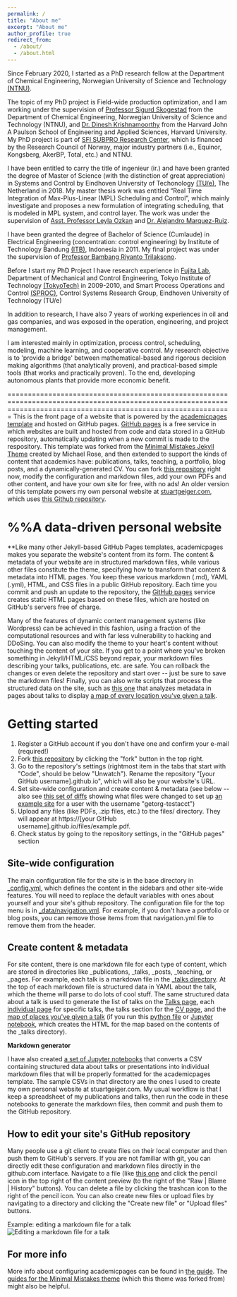 ```yaml
---
permalink: /
title: "About me"
excerpt: "About me"
author_profile: true
redirect_from: 
  - /about/
  - /about.html
---
```


Since February 2020, I started as a PhD research fellow at the Department of Chemical Engineering, Norwegian University of Science and Technology [(NTNU)](https://www.ntnu.edu/).

The topic of my PhD project is Field-wide production optimization, and I am working under the supervision of [Professor Sigurd Skogestad](https://folk.ntnu.no/skoge/) from the Department of Chemical Engineering, Norwegian University of Science and Technology (NTNU), and [Dr. Dinesh Krishnamoorthy](https://dinesh-krishnamoorthy.github.io/) from the Harvard John A Paulson School of Engineering and Applied Sciences, Harvard University.
My PhD project is part of [SFI SUBPRO Research Center](https://www.ntnu.edu/subpro/), which is financed by the Research Council of Norway, major industry partners (i.e., Equinor, Kongsberg, AkerBP, Total, etc.) and NTNU.

I have been entitled to carry the title of ingenieur (ir.) and have been granted the degree of Master of Science (with the distinction of great appreciation) in Systems and Control by Eindhoven University of Techonology [(TU/e)](https://www.tue.nl/en/), The Netherland in 2018. My master thesis work was entitled “Real Time Integration of Max-Plus-Linear (MPL) Scheduling and Control”, which mainly investigate and proposes a new formulation of integrating scheduling, that is modeled in MPL system, and control layer. The work was under the supervision of [Asst. Professor Leyla Ozkan](https://www.tue.nl/en/research/researchers/leyla-ozkan/) and [Dr. Alejandro Marquez-Ruiz](https://research.tue.nl/en/persons/alejandro-marquez-ruiz). 

I have been granted the degree of Bachelor of Science (Cumlaude) in Electrical Engineering (concentration: control engineering) by Institute of Technology Bandung [(ITB)](https://www.itb.ac.id/), Indonesia in 2011. My final project was under the supervision of [Professor Bambang Riyanto Trilaksono](https://scholar.google.co.id/citations?user=Ik5Ft5EAAAAJ&hl=en). 

Before I start my PhD Project I have research experience in [Fujita Lab](https://www.scl.ipc.i.u-tokyo.ac.jp/), Department of Mechanical and Control Engineering, Tokyo Institute of Technology [(TokyoTech)](https://www.titech.ac.jp/english) in 2009-2010, and Smart Process Operations and Control [(SPROC)](https://www.tue.nl/en/research/research-groups/control-systems/smart-process-operations-and-control-lab/), Control Systems Research Group, Eindhoven University of Technology (TU/e) 

In addition to research, I have also 7 years of working experiences in oil and gas companies, and was exposed in the operation, engineering, and project management.

I am interested mainly in optimization, process control, scheduling, modeling, machine learning, and cooperative control. My research objective is to 'provide a bridge' between mathematical-based and rigorous decision making algorithms (that analytically proven), and practical-based simple tools (that works and practically proven). To the end, developing autonomous plants that provide more economic benefit. 

===================================================================================================================================================================
This is the front page of a website that is powered by the [academicpages template](https://github.com/academicpages/academicpages.github.io) and hosted on GitHub pages. [GitHub pages](https://pages.github.com) is a free service in which websites are built and hosted from code and data stored in a GitHub repository, automatically updating when a new commit is made to the respository. This template was forked from the [Minimal Mistakes Jekyll Theme](https://mmistakes.github.io/minimal-mistakes/) created by Michael Rose, and then extended to support the kinds of content that academics have: publications, talks, teaching, a portfolio, blog posts, and a dynamically-generated CV. You can fork [this repository](https://github.com/academicpages/academicpages.github.io) right now, modify the configuration and markdown files, add your own PDFs and other content, and have your own site for free, with no ads! An older version of this template powers my own personal website at [stuartgeiger.com](http://stuartgeiger.com), which uses [this Github repository](https://github.com/staeiou/staeiou.github.io).

%%A data-driven personal website
======
**Like many other Jekyll-based GitHub Pages templates, academicpages makes you separate the website's content from its form. The content & metadata of your website are in structured markdown files, while various other files constitute the theme, specifying how to transform that content & metadata into HTML pages. You keep these various markdown (.md), YAML (.yml), HTML, and CSS files in a public GitHub repository. Each time you commit and push an update to the repository, the [GitHub pages](https://pages.github.com/) service creates static HTML pages based on these files, which are hosted on GitHub's servers free of charge.

Many of the features of dynamic content management systems (like Wordpress) can be achieved in this fashion, using a fraction of the computational resources and with far less vulnerability to hacking and DDoSing. You can also modify the theme to your heart's content without touching the content of your site. If you get to a point where you've broken something in Jekyll/HTML/CSS beyond repair, your markdown files describing your talks, publications, etc. are safe. You can rollback the changes or even delete the repository and start over -- just be sure to save the markdown files! Finally, you can also write scripts that process the structured data on the site, such as [this one](https://github.com/academicpages/academicpages.github.io/blob/master/talkmap.ipynb) that analyzes metadata in pages about talks to display [a map of every location you've given a talk](https://academicpages.github.io/talkmap.html).

Getting started
======
1. Register a GitHub account if you don't have one and confirm your e-mail (required!)
1. Fork [this repository](https://github.com/academicpages/academicpages.github.io) by clicking the "fork" button in the top right. 
1. Go to the repository's settings (rightmost item in the tabs that start with "Code", should be below "Unwatch"). Rename the repository "[your GitHub username].github.io", which will also be your website's URL.
1. Set site-wide configuration and create content & metadata (see below -- also see [this set of diffs](http://archive.is/3TPas) showing what files were changed to set up [an example site](https://getorg-testacct.github.io) for a user with the username "getorg-testacct")
1. Upload any files (like PDFs, .zip files, etc.) to the files/ directory. They will appear at https://[your GitHub username].github.io/files/example.pdf.  
1. Check status by going to the repository settings, in the "GitHub pages" section

Site-wide configuration
------
The main configuration file for the site is in the base directory in [_config.yml](https://github.com/academicpages/academicpages.github.io/blob/master/_config.yml), which defines the content in the sidebars and other site-wide features. You will need to replace the default variables with ones about yourself and your site's github repository. The configuration file for the top menu is in [_data/navigation.yml](https://github.com/academicpages/academicpages.github.io/blob/master/_data/navigation.yml). For example, if you don't have a portfolio or blog posts, you can remove those items from that navigation.yml file to remove them from the header. 

Create content & metadata
------
For site content, there is one markdown file for each type of content, which are stored in directories like _publications, _talks, _posts, _teaching, or _pages. For example, each talk is a markdown file in the [_talks directory](https://github.com/academicpages/academicpages.github.io/tree/master/_talks). At the top of each markdown file is structured data in YAML about the talk, which the theme will parse to do lots of cool stuff. The same structured data about a talk is used to generate the list of talks on the [Talks page](https://academicpages.github.io/talks), each [individual page](https://academicpages.github.io/talks/2012-03-01-talk-1) for specific talks, the talks section for the [CV page](https://academicpages.github.io/cv), and the [map of places you've given a talk](https://academicpages.github.io/talkmap.html) (if you run this [python file](https://github.com/academicpages/academicpages.github.io/blob/master/talkmap.py) or [Jupyter notebook](https://github.com/academicpages/academicpages.github.io/blob/master/talkmap.ipynb), which creates the HTML for the map based on the contents of the _talks directory).

**Markdown generator**

I have also created [a set of Jupyter notebooks](https://github.com/academicpages/academicpages.github.io/tree/master/markdown_generator
) that converts a CSV containing structured data about talks or presentations into individual markdown files that will be properly formatted for the academicpages template. The sample CSVs in that directory are the ones I used to create my own personal website at stuartgeiger.com. My usual workflow is that I keep a spreadsheet of my publications and talks, then run the code in these notebooks to generate the markdown files, then commit and push them to the GitHub repository.

How to edit your site's GitHub repository
------
Many people use a git client to create files on their local computer and then push them to GitHub's servers. If you are not familiar with git, you can directly edit these configuration and markdown files directly in the github.com interface. Navigate to a file (like [this one](https://github.com/academicpages/academicpages.github.io/blob/master/_talks/2012-03-01-talk-1.md) and click the pencil icon in the top right of the content preview (to the right of the "Raw | Blame | History" buttons). You can delete a file by clicking the trashcan icon to the right of the pencil icon. You can also create new files or upload files by navigating to a directory and clicking the "Create new file" or "Upload files" buttons. 

Example: editing a markdown file for a talk
![Editing a markdown file for a talk](/images/editing-talk.png)

For more info
------
More info about configuring academicpages can be found in [the guide](https://academicpages.github.io/markdown/). The [guides for the Minimal Mistakes theme](https://mmistakes.github.io/minimal-mistakes/docs/configuration/) (which this theme was forked from) might also be helpful.
